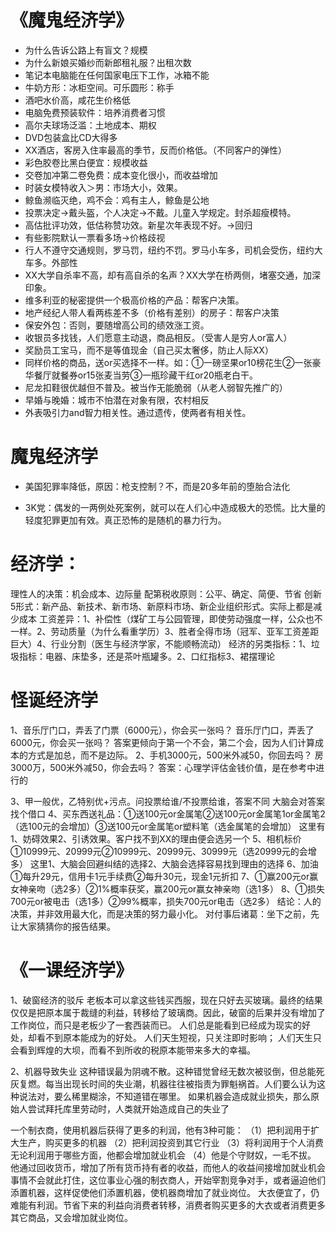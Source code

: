 # 《魔鬼经济学》
- 为什么告诉公路上有盲文？规模
- 为什么新娘买婚纱而新郎租礼服？出租次数
- 笔记本电脑能在任何国家电压下工作，冰箱不能
- 牛奶方形：冰柜空间。可乐圆形：称手
- 酒吧水价高，咸花生价格低
- 电脑免费预装软件：培养消费者习惯
- 高尔夫球场泛滥：土地成本、期权
- DVD包装盒比CD大得多
- XX酒店，客房入住率最高的季节，反而价格低。（不同客户的弹性）
- 彩色胶卷比黑白便宜：规模收益
- 交卷加冲第二卷免费：成本变化很小，而收益增加
- 时装女模特收入＞男：市场大小，效果。
- 鲸鱼濒临灭绝，鸡不会：鸡有主人，鲸鱼是公地
- 投票决定→戴头盔，个人决定→不戴。儿童入学规定。封杀超瘦模特。
- 高估批评功效，低估称赞功效。新星次年表现不好。→回归
- 有些影院默认一票看多场→价格歧视
- 行人不遵守交通规则，罗马罚，纽约不罚。罗马小车多，司机会受伤，纽约大车多。外部性
- XX大学自杀率不高，却有高自杀的名声？XX大学在桥两侧，堵塞交通，加深印象。
- 维多利亚的秘密提供一个极高价格的产品：帮客户决策。
- 地产经纪人带人看两栋差不多（价格有差别）的房子：帮客户决策
- 保安外包：否则，要随增高公司的绩效涨工资。
- 收银员多找钱，人们愿意主动退，商品相反。（受害人是穷人or富人）
- 奖励员工宝马，而不是等值现金（自己买太奢侈，防止人际XX）
- 同样价格的商品，送or买选择不一样。如：①一磅坚果or10榜花生②一张豪华餐厅就餐券or15张麦当劳③一瓶珍藏干红or20瓶老白干。
- 尼龙扣鞋很优越但不普及。被当作无能脆弱（从老人弱智先推广的）
- 早婚与晚婚：城市不怕潜在对象有限，农村相反
- 外表吸引力and智力相关性。通过遗传，使两者有相关性。

# 魔鬼经济学
- 美国犯罪率降低，原因：枪支控制？不，而是20多年前的堕胎合法化

- 3K党：偶发的一两例处死案例，就可以在人们心中造成极大的恐慌。比大量的轻度犯罪更加有效。真正恐怖的是随机的暴力行为。

# 经济学：
理性人的决策：机会成本、边际量
配第税收原则：公平、确定、简便、节省
创新5形式：新产品、新技术、新市场、新原料市场、新企业组织形式。实际上都是减少成本
工资差异：1、补偿性（煤矿工与公园管理，即使劳动强度一样，公众也不一样。2、劳动质量（为什么看重学历）3、胜者全得市场（冠军、亚军工资差距巨大）4、行业分割（医生与经济学家，不能顺畅流动）
经济的另类指标：1、垃圾指标：电器、床垫多，还是茶叶瓶罐多。2、口红指标3、裙摆理论

# 怪诞经济学
1、音乐厅门口，弄丢了门票（6000元），你会买一张吗？
音乐厅门口，弄丢了6000元，你会买一张吗？
答案更倾向于第一个不会，第二个会，因为人们计算成本的方式是加总，而不是边际。
2、手机3000元，500米外减50，你回去吗？
   房3000万，500米外减50，你会去吗？
   答案：心理学评估金钱价值，是在参考中进行的

3、甲一般优，乙特别优+污点。问投票给谁/不投票给谁，答案不同
大脑会对答案找个借口
4、买东西送礼品：①送100元or金属笔②送100元or金属笔1or金属笔2（选100元的会增加）③送100元or金属笔or塑料笔（选金属笔的会增加）
这里有1、妨碍效果2、引诱效果。客户找不到XX的理由便会选另一个
5、相机标价①10999元、20999元②10999元、20999元、30999元（选20999元的会增多）
这里1、大脑会回避纠结的选择2、大脑会选择容易找到理由的选择
6、加油①每升29元，信用卡1元手续费②每升30元，现金1元折扣
7、①赢200元or赢女神亲吻（选2多）②1%概率获奖，赢200元or赢女神亲吻（选1多）
8、①损失700元or被电击（选1多）②99%概率，损失700元or电击（选2多）
结论：人的决策，并非效用最大化，而是决策的努力最小化。
对付事后诸葛：坐下之前，先让大家猜猜你的报告结果。

# 《一课经济学》
1、破窗经济的驳斥
老板本可以拿这些钱买西服，现在只好去买玻璃。最终的结果仅仅是把原本属于裁缝的利益，转移给了玻璃商。因此，破窗的后果并没有增加了工作岗位，而只是老板少了一套西装而已。
人们总是能看到已经成为现实的好处，却看不到原本能成为的好处。
人们天生短视，只关注即时影响；
人们天生只会看到辉煌的大坝，而看不到所收的税原本能带来多大的幸福。

2、机器导致失业
这种错误最为阴魂不散。这种错觉曾经无数次被驳倒，但总能死灰复燃。每当出现长时间的失业潮，机器往往被指责为罪魁祸首。人们要么认为这种说法对，要么稀里糊涂，不知道错在哪里。
如果机器会造成就业损失，那么原始人尝试拜托库里劳动时，人类就开始造成自己的失业了


一个制衣商，使用机器后获得了更多的利润，他有3种可能：
（1）把利润用于扩大生产，购买更多的机器
（2）把利润投资到其它行业
（3）将利润用于个人消费
无论利润用于哪些方面，他都会增加就业机会
（4）他是个守财奴，一毛不拔。
他通过回收货币，增加了所有货币持有者的收益，而他人的收益间接增加就业机会
事情不会就此打住，这位事业心强的制衣商人，开始宰割竞争对手，或者逼迫他们添置机器，这样促使他们添置机器，使机器商增加了就业岗位。
大衣便宜了，仍难能有利润。节省下来的利益向消费者转移，消费者购买更多的大衣或者消费更多其它商品，又会增加就业岗位。
